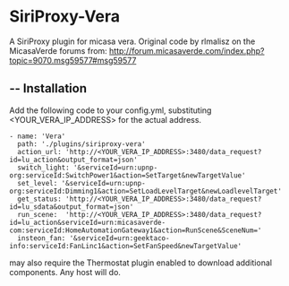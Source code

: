SiriProxy-Vera
==============

A SiriProxy plugin for micasa vera. 
Original code by rlmalisz on the MicasaVerde forums
from: http://forum.micasaverde.com/index.php?topic=9070.msg59577#msg59577

--
Installation
--
Add the following code to your config.yml, substituting <YOUR_VERA_IP_ADDRESS> for the actual address.

    - name: 'Vera'
      path: './plugins/siriproxy-vera'
      action_url: 'http://<YOUR_VERA_IP_ADDRESS>:3480/data_request?id=lu_action&output_format=json'
      switch_light: '&serviceId=urn:upnp-org:serviceId:SwitchPower1&action=SetTarget&newTargetValue'
      set_level: '&serviceId=urn:upnp-org:serviceId:Dimming1&action=SetLoadLevelTarget&newLoadlevelTarget'
      get_status: 'http://<YOUR_VERA_IP_ADDRESS>:3480/data_request?id=lu_sdata&output_format=json'
      run_scene:  'http://<YOUR_VERA_IP_ADDRESS>:3480/data_request?id=lu_action&serviceId=urn:micasaverde-com:serviceId:HomeAutomationGateway1&action=RunScene&SceneNum='
      insteon_fan: '&serviceId=urn:geektaco-info:serviceId:FanLinc1&action=SetFanSpeed&newTargetValue'

may also require the Thermostat plugin enabled to download additional components. Any host will do.

